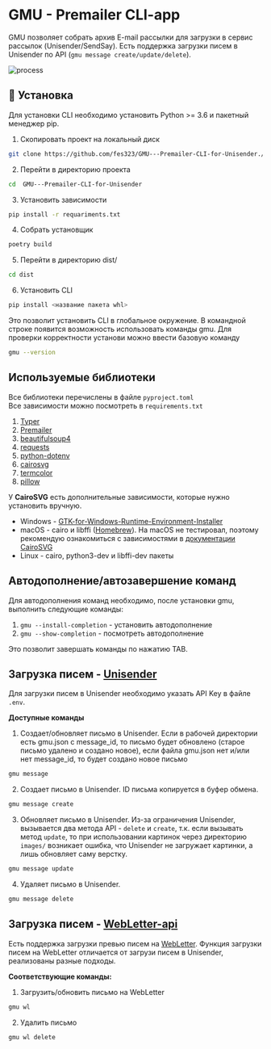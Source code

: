 # GMU - Premailer CLI-app
GMU позволяет собрать архив E-mail рассылки для загрузки в сервис рассылок (Unisender/SendSay).
Есть поддержка загрузки писем в Unisender по API (```gmu message create/update/delete```).

![process](https://my-bucket.ru/upload/process.gif)

## 🤖 Установка
Для установки CLI необходимо установить Python >= 3.6 и пакетный менеджер pip.
1. Скопировать проект на локальный диск   
```bash
git clone https://github.com/fes323/GMU---Premailer-CLI-for-Unisender./tree/main
```   
2. Перейти в директорию проекта    
```bash
cd  GMU---Premailer-CLI-for-Unisender
```   
3. Установить зависимости   
```bash
pip install -r requariments.txt
```
4. Собрать установщик    
```bash 
poetry build
```
5. Перейти в директорию dist/   
```bash
cd dist
```
6. Установить CLI 
```bash
pip install <название пакета whl>
```   
Это позволит установить CLI в глобальное окружение. В командной строке появится возможность использовать команды gmu.
Для проверки корректности установи можно ввести базовую команду 
```bash 
gmu --version
```

## Используемые библиотеки
Все библиотеки перечислены в файле ```pyproject.toml```   
Все зависимости можно посмотреть в ```requirements.txt```   

1. [Typer](https://github.com/fastapi/typer)
2. [Premailer](https://github.com/peterbe/premailer)
3. [beautifulsoup4](https://www.crummy.com/software/BeautifulSoup/)
4. [requests](https://requests.readthedocs.io/en/latest/)
5. [python-dotenv](https://github.com/theskumar/python-dotenv)
6. [cairosvg](https://cairosvg.org/)
7. [termcolor](https://github.com/termcolor/termcolor)
8. [pillow](https://python-pillow.github.io/)  

У **CairoSVG** есть дополнительные зависимости, которые нужно установить вручную.  
* Windows - [GTK-for-Windows-Runtime-Environment-Installer](https://github.com/tschoonj/GTK-for-Windows-Runtime-Environment-Installer)  
* macOS - cairo и libffi ([Homebrew](https://brew.sh/)). На macOS не тестировал, поэтому рекомендую ознакомиться с зависимостями в [документации CairoSVG](https://cairosvg.org/documentation/)  
* Linux - cairo, python3-dev и libffi-dev пакеты  

## Автодополнение/автозавершение команд
Для автодополнения команд необходимо, после установки gmu, выполнить следующие команды:
1. ```gmu --install-completion``` - установить автодополнение
2. ```gmu --show-completion``` - посмотреть автодополнение  

Это позволит завершать команды по нажатию TAB.

## Загрузка писем - [Unisender](https://www.unisender.com/)
Для загрузки писем в Unisender необходимо указать API Key в файле ```.env```.

**Доступные команды**
1. Создает/обновляет письмо в Unisender. Если в рабочей директории есть gmu.json с message_id, то письмо будет обновлено (старое письмо удалено и создано новое), если файла gmu.json нет и/или нет message_id, то будет создано новое письмо
```bash
gmu message
```
2. Cоздает письмо в Unisender. ID письма копируется в буфер обмена.
```bash
gmu message create
```
3. Обновляет письмо в Unisender. Из-за ограничения Unisender, вызывается два метода API - ```delete``` и ```create```, т.к. если вызывать метод ```update```, то при использовании картинок через директорию ```images/``` возникает ошибка, что Unisender не загружает картинки, а лишь обновляет саму верстку.
```bash
gmu message update
```
4. Удаляет письмо в Unisender.
```bash
gmu message delete
```

## Загрузка писем - [WebLetter-api](https://github.com/rastereo/webletter-api)
Есть поддержка загрузки превью писем на [WebLetter](https://github.com/rastereo/webletter-api "Проект на GitHub. Нужно будет развернуть backend и frontend на сервере или локально и добавить адрес + токен в .env файл").
Функция загрузки писем на WebLetter отличается от загрузи писем в Unisender, реализованы разные подходы.

**Соответствующие команды:**
1. Загрузить/обновить письмо на WebLetter
```bash
gmu wl
```
2. Удалить письмо
```bash
gmu wl delete
```



